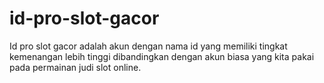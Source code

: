 # id-pro-slot-gacor
Id pro slot gacor adalah akun dengan nama id yang memiliki tingkat kemenangan lebih tinggi dibandingkan dengan akun biasa yang kita pakai pada permainan judi slot online.

